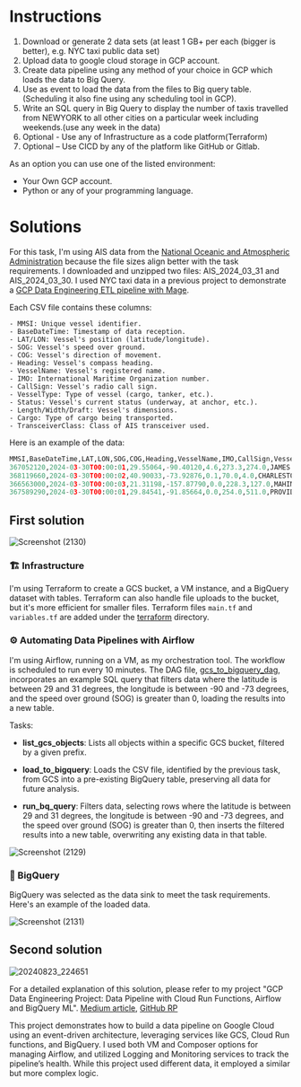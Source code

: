 

# Instructions
1. Download or generate 2 data sets (at least 1 GB+ per each (bigger is better), e.g. NYC taxi public data set)
2. Upload data to google cloud storage in GCP account.
3. Create data pipeline using any method of your choice in GCP which loads the data to Big Query.
4. Use as event to load the data from the files to Big query table.(Scheduling it also fine using any scheduling tool in GCP).
5. Write an SQL query in Big Query to display the number of taxis travelled from NEWYORK to all other cities on a particular week including weekends.(use any week in the data)
6. Optional - Use any of Infrastructure as a code platform(Terraform)
7. Optional – Use CICD by any of the platform like GitHub or Gitlab.


As an option you can use one of the listed environment:
- Your Own GCP account.
- Python or any of your programming language.

# Solutions

For this task, I'm using AIS data from the [National Oceanic and Atmospheric Administration](https://coast.noaa.gov/htdata/CMSP/AISDataHandler/2024/index.html) because the file sizes align better with the task requirements. I downloaded and unzipped two files: AIS_2024_03_31 and AIS_2024_03_30. I used NYC taxi data in a previous project to demonstrate a [GCP Data Engineering ETL pipeline with Mage](https://github.com/janaom/GCP-DE-project-uber-etl-pipeline).

Each CSV file contains these columns:

    - MMSI: Unique vessel identifier.
    - BaseDateTime: Timestamp of data reception.
    - LAT/LON: Vessel's position (latitude/longitude).
    - SOG: Vessel's speed over ground.
    - COG: Vessel's direction of movement.
    - Heading: Vessel's compass heading.
    - VesselName: Vessel's registered name.
    - IMO: International Maritime Organization number.
    - CallSign: Vessel's radio call sign.
    - VesselType: Type of vessel (cargo, tanker, etc.).
    - Status: Vessel's current status (underway, at anchor, etc.).
    - Length/Width/Draft: Vessel's dimensions.
    - Cargo: Type of cargo being transported.
    - TransceiverClass: Class of AIS transceiver used.

Here is an example of the data:

```python
MMSI,BaseDateTime,LAT,LON,SOG,COG,Heading,VesselName,IMO,CallSign,VesselType,Status,Length,Width,Draft,Cargo,TransceiverClass
367052120,2024-03-30T00:00:01,29.55064,-90.40120,4.6,273.3,274.0,JAMES L OBERSTAR,,WDC6154,31,12,117,34,3.3,57,A
368119660,2024-03-30T00:00:02,40.90033,-73.92876,0.1,70.0,4.0,CHARLESTON,IMO1292926,WDL3238,57,12,138,20,4.6,52,A
366563000,2024-03-30T00:00:03,21.31198,-157.87790,0.0,228.3,127.0,MAHIMAHI,IMO7907996,WHRN,70,0,262,32,10.6,70,A
367589290,2024-03-30T00:00:01,29.84541,-91.85664,0.0,254.0,511.0,PROVIDER,,WDG9586,31,12,120,33,3.3,57,A
```

 ## First solution

![Screenshot (2130)](https://github.com/user-attachments/assets/b8deda39-a6b5-4887-b813-dbeed7865bec)

 ### 🏗️ Infrastructure

I'm using Terraform to create a GCS bucket, a VM instance, and a BigQuery dataset with tables. Terraform can also handle file uploads to the bucket, but it's more efficient for smaller files. Terraform files `main.tf` and `variables.tf` are added under the [terraform](https://github.com/janaom/de-exercise/tree/main/terraform) directory.

 ### ⚙️ Automating Data Pipelines with Airflow

I'm using Airflow, running on a VM, as my orchestration tool. The workflow is scheduled to run every 10 minutes. The DAG file, [gcs_to_bigquery_dag](https://github.com/janaom/de-exercise/blob/main/gcs_to_bigquery_dag.py), incorporates an example SQL query that filters data where the latitude is between 29 and 31 degrees, the longitude is between -90 and -73 degrees, and the speed over ground (SOG) is greater than 0, loading the results into a new table.

Tasks:

- **list_gcs_objects**: Lists all objects within a specific GCS bucket, filtered by a given prefix. 

- **load_to_bigquery**: Loads the CSV file, identified by the previous task, from GCS into a pre-existing BigQuery table, preserving all data for future analysis.

- **run_bq_query**: Filters data, selecting rows where the latitude is between 29 and 31 degrees, the longitude is between -90 and -73 degrees, and the speed over ground (SOG) is greater than 0, then inserts the filtered results into a new table, overwriting any existing data in that table.

![Screenshot (2129)](https://github.com/user-attachments/assets/d365d65a-865d-4a28-9932-9e0b35bd0c59)

 ### 🧮 BigQuery

BigQuery was selected as the data sink to meet the task requirements. Here's an example of the loaded data.

![Screenshot (2131)](https://github.com/user-attachments/assets/b0fdaaa2-686b-4c53-87ae-d394fffe7a28)

## Second solution

![20240823_224651](https://github.com/user-attachments/assets/a1c72df9-0ea1-429b-a98e-d94656f01f04)

For a detailed explanation of this solution, please refer to my project "GCP Data Engineering Project: Data Pipeline with Cloud Run Functions, Airflow and BigQuery ML". [Medium article](https://medium.com/google-cloud/%EF%B8%8Fgcp-data-engineering-project-data-pipeline-with-cloud-run-functions-airflow-and-bigquery-ml-5120ecbf161d), [GitHub RP](https://github.com/janaom/gcp-de-project-data-pipeline-with-cloud-run-functions-airflow-biggueryml)

This project demonstrates how to build a data pipeline on Google Cloud using an event-driven architecture, leveraging services like GCS, Cloud Run functions, and BigQuery. I used both VM and Composer options for managing Airflow, and utilized Logging and Monitoring services to track the pipeline’s health. While this project used different data, it employed a similar but more complex logic.
